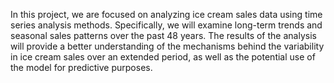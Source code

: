 In this project, we are focused on analyzing ice cream sales data using time series analysis methods. Specifically, we will examine long-term trends and seasonal sales patterns over the past 48 years. The results of the analysis will provide a better understanding of the mechanisms behind the variability in ice cream sales over an extended period, as well as the potential use of the model for predictive purposes.
